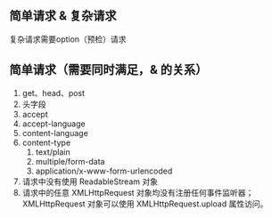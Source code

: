 ## 简单请求 & 复杂请求

复杂请求需要option（预检）请求


## 简单请求（需要同时满足，& 的关系）

1. get、head、post
2. 头字段
  1. accept
  2. accept-language
  3. content-language
  4. content-type
      1. text/plain
      2. multiple/form-data
      3. application/x-www-form-urlencoded
3. 请求中没有使用 ReadableStream 对象
4. 请求中的任意 XMLHttpRequest 对象均没有注册任何事件监听器；XMLHttpRequest 对象可以使用 XMLHttpRequest.upload 属性访问。